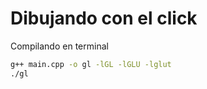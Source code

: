 # Dibujando con el click

Compilando en terminal

```bash
g++ main.cpp -o gl -lGL -lGLU -lglut
./gl 
```

